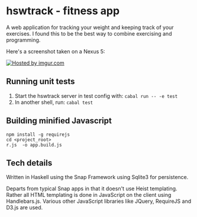 hswtrack - fitness app
========

A web application for tracking your weight and keeping track of your exercises.  I found this to be the best way to combine exercising and programming.

Here's a screenshot taken on a Nexus 5:

<a href="http://imgur.com/3kgnvm7"><img src="http://i.imgur.com/3kgnvm7l.png" title="Hosted by imgur.com"/></a>

Running unit tests
------------------

 1. Start the hswtrack server in test config with: ```cabal run -- -e test```
 2. In another shell, run: ```cabal test```

Building minified Javascript
----------------------------

```
npm install -g requirejs
cd <project_root>
r.js  -o app.build.js
```

Tech details
----------------

Written in Haskell using the Snap Framework using Sqlite3 for persistence.

Departs from typical Snap apps in that it doesn't use Heist templating.  Rather all HTML templating is done in JavaScript on the client using Handlebars.js.  Various other JavaScript libraries like JQuery, RequireJS and D3.js are used.
